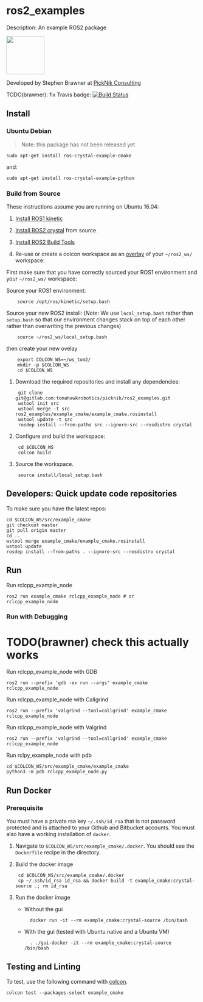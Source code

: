 # ros2_examples

Description: An example ROS2 package

<img src="https://picknik.ai/images/logo.jpg" width="100">

Developed by Stephen Brawner at [PickNik Consulting](http://picknik.ai/)

TODO(brawner): fix Travis badge:
[![Build Status](https://travis-ci.com/PickNikRobotics/example_cmake.svg?token=o9hPQnr2kShM9ckDs6J8&branch=master)](https://travis-ci.com/PickNikRobotics/example_cmake)

## Install

### Ubuntu Debian

> Note: this package has not been released yet

    sudo apt-get install ros-crystal-example-cmake

and:

    sudo apt-get install ros-crystal-example-python

### Build from Source

These instructions assume you are running on Ubuntu 16.04:

1. [Install ROS1 kinetic](http://wiki.ros.org/kinetic/Installation/Ubuntu)

1. [Install ROS2 crystal](https://index.ros.org/doc/ros2/Installation/Linux-Development-Setup/) from source.

1. [Install ROS2 Build Tools](https://index.ros.org/doc/ros2/Installation/Linux-Development-Setup/#install-development-tools-and-ros-tools)

1. Re-use or create a colcon workspace as an [overlay](https://index.ros.org/doc/ros2/Tutorials/Colcon-Tutorial/#create-an-overlay) of your `~/ros2_ws/` workspace:

First make sure that you have correctly sourced your ROS1 environment and your `~/ros2_ws/` workspace:

Source your ROS1 environment:

        source /opt/ros/kinetic/setup.bash

Source your new ROS2 install: (*Note:* We use `local_setup.bash` rather than `setup.bash` so that our environment changes stack on top of each other rather than overwriting the previous changes)

        source ~/ros2_ws/local_setup.bash

then create your new ovelay

        export COLCON_WS=~/ws_tom2/
        mkdir -p $COLCON_WS
        cd $COLCON_WS

1. Download the required repositories and install any dependencies:

        git clone git@gitlab.com:tomahawkrobotics/picknik/ros2_examples.git
        wstool init src
        wstool merge -t src ros2_examples/example_cmake/example_cmake.rosinstall
        wstool update -t src
        rosdep install --from-paths src --ignore-src --rosdistro crystal

1. Configure and build the workspace:

        cd $COLCON_WS
        colcon build

1. Source the workspace.

        source install/local_setup.bash

## Developers: Quick update code repositories

To make sure you have the latest repos:

    cd $COLCON_WS/src/example_cmake
    git checkout master
    git pull origin master
    cd ..
    wstool merge example_cmake/example_cmake.rosinstall
    wstool update
    rosdep install --from-paths . --ignore-src --rosdistro crystal

## Run

Run rclcpp_example_node
```
ros2 run example_cmake rclcpp_example_node # or
rclcpp_example_node
```

### Run with Debugging

# TODO(brawner) check this actually works
Run rclcpp_example_node with GDB
```
ros2 run --prefix 'gdb -ex run --args' example_cmake rclcpp_example_node
```

Run rclcpp_example_node with Callgrind
```
ros2 run --prefix 'valgrind --tool=callgrind' example_cmake rclcpp_example_node
```

Run rclcpp_example_node with Valgrind
```
ros2 run --prefix 'valgrind --tool=callgrind' example_cmake rclcpp_example_node
```

Run rclpy_example_node with pdb
```
cd $COLCON_WS/src/example_cmake/example_cmake
python3 -m pdb rclcpp_example_node.py
```

## Run Docker

### Prerequisite

You must have a private rsa key `~/.ssh/id_rsa` that is not password protected and is attached to your Github and Bitbucket accounts. You must also have a working installation of `docker`.

1. Navigate to `$COLCON_WS/src/example_cmake/.docker`. You should see the `Dockerfile` recipe in the directory.

1. Build the docker image

        cd $COLCON_WS/src/example_cmake/.docker
        cp ~/.ssh/id_rsa id_rsa && docker build -t example_cmake:crystal-source .; rm id_rsa

1. Run the docker image

    * Without the gui

            docker run -it --rm example_cmake:crystal-source /bin/bash

    * With the gui (tested with Ubuntu native and a Ubuntu VM)

            . ./gui-docker -it --rm example_cmake:crystal-source /bin/bash


## Testing and Linting

To test, use the following command with [colcon](https://colcon.readthedocs.io/en/released/).

    colcon test --packages-select example_cmake
